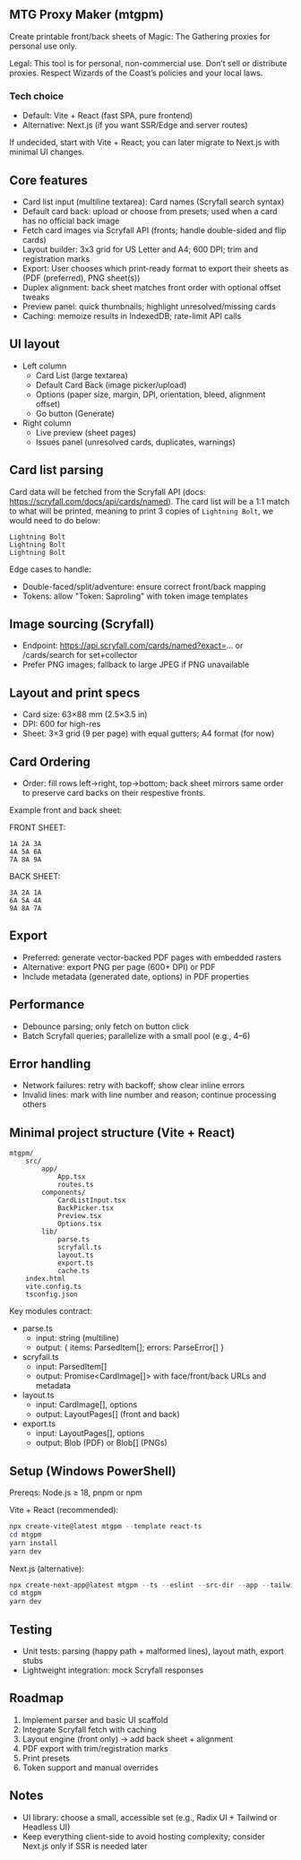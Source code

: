 ## MTG Proxy Maker (mtgpm)

Create printable front/back sheets of Magic: The Gathering proxies for personal use only.

Legal: This tool is for personal, non-commercial use. Don’t sell or distribute proxies. Respect Wizards of the Coast’s policies and your local laws.

### Tech choice
- Default: Vite + React (fast SPA, pure frontend)
- Alternative: Next.js (if you want SSR/Edge and server routes)

If undecided, start with Vite + React; you can later migrate to Next.js with minimal UI changes.

## Core features
- Card list input (multiline textarea): Card names  (Scryfall search syntax)
- Default card back: upload or choose from presets; used when a card has no official back image
- Fetch card images via Scryfall API (fronts; handle double-sided and flip cards)
- Layout builder: 3x3 grid for US Letter and A4; 600 DPI; trim and registration marks
- Export: User chooses which print-ready format to export their sheets as (PDF (preferred), PNG sheet(s))
- Duplex alignment: back sheet matches front order with optional offset tweaks
- Preview panel: quick thumbnails; highlight unresolved/missing cards
- Caching: memoize results in IndexedDB; rate-limit API calls

## UI layout
- Left column
	- Card List (large textarea)
	- Default Card Back (image picker/upload)
	- Options (paper size, margin, DPI, orientation, bleed, alignment offset)
	- Go button (Generate)
- Right column
	- Live preview (sheet pages)
	- Issues panel (unresolved cards, duplicates, warnings)

## Card list parsing
Card data will be fetched from the Scryfall API (docs: https://scryfall.com/docs/api/cards/named). The card list will be a 1:1 match to what will be printed, meaning to print 3 copies of `Lightning Bolt`, we would need to do below:

```
Lightning Bolt
Lightning Bolt
Lightning Bolt
```

Edge cases to handle:
- Double-faced/split/adventure: ensure correct front/back mapping
- Tokens: allow "Token: Saproling" with token image templates

## Image sourcing (Scryfall)
- Endpoint: https://api.scryfall.com/cards/named?exact=... or /cards/search for set+collector
- Prefer PNG images; fallback to large JPEG if PNG unavailable

## Layout and print specs
- Card size: 63×88 mm (2.5×3.5 in)
- DPI: 600 for high-res
- Sheet: 3×3 grid (9 per page) with equal gutters; A4 format (for now)

## Card Ordering
- Order: fill rows left→right, top→bottom; back sheet mirrors same order to preserve card backs on their respestive fronts.

Example front and back sheet:

FRONT SHEET:
```
1A 2A 3A
4A 5A 6A
7A 8A 9A
```

BACK SHEET:
```
3A 2A 1A
6A 5A 4A
9A 8A 7A
```


## Export
- Preferred: generate vector-backed PDF pages with embedded rasters
- Alternative: export PNG per page (600+ DPI) or PDF
- Include metadata (generated date, options) in PDF properties

## Performance
- Debounce parsing; only fetch on button click
- Batch Scryfall queries; parallelize with a small pool (e.g., 4–6)

## Error handling
- Network failures: retry with backoff; show clear inline errors
- Invalid lines: mark with line number and reason; continue processing others

## Minimal project structure (Vite + React)
```
mtgpm/
	src/
		app/
			App.tsx
			routes.ts
		components/
			CardListInput.tsx
			BackPicker.tsx
			Preview.tsx
			Options.tsx
		lib/
			parse.ts
			scryfall.ts
			layout.ts
			export.ts
			cache.ts
	index.html
	vite.config.ts
	tsconfig.json
```

Key modules contract:
- parse.ts
	- input: string (multiline)
	- output: { items: ParsedItem[]; errors: ParseError[] }
- scryfall.ts
	- input: ParsedItem[]
	- output: Promise<CardImage[]> with face/front/back URLs and metadata
- layout.ts
	- input: CardImage[], options
	- output: LayoutPages[] (front and back)
- export.ts
	- input: LayoutPages[], options
	- output: Blob (PDF) or Blob[] (PNGs)

## Setup (Windows PowerShell)
Prereqs: Node.js ≥ 18, pnpm or npm

Vite + React (recommended):
```powershell
npx create-vite@latest mtgpm --template react-ts
cd mtgpm
yarn install
yarn dev
```

Next.js (alternative):
```powershell
npx create-next-app@latest mtgpm --ts --eslint --src-dir --app --tailwind --import-alias "@/*"
cd mtgpm
yarn dev
```

## Testing
- Unit tests: parsing (happy path + malformed lines), layout math, export stubs
- Lightweight integration: mock Scryfall responses

## Roadmap
1) Implement parser and basic UI scaffold
2) Integrate Scryfall fetch with caching
3) Layout engine (front only) → add back sheet + alignment
4) PDF export with trim/registration marks
5) Print presets
6) Token support and manual overrides

## Notes
- UI library: choose a small, accessible set (e.g., Radix UI + Tailwind or Headless UI)
- Keep everything client-side to avoid hosting complexity; consider Next.js only if SSR is needed later